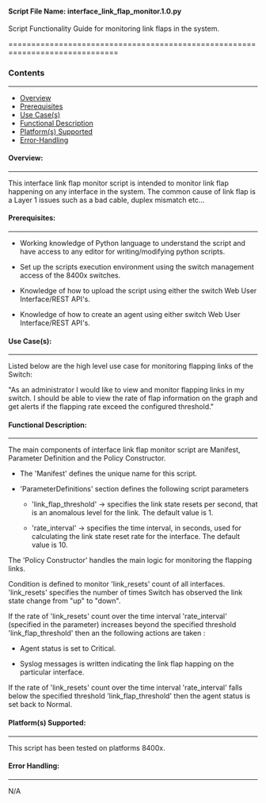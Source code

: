 #### Script File Name: interface\_link\_flap\_monitor.1.0.py

Script Functionality Guide for monitoring link flaps in the system.

==============================================================================

### Contents

------------------------------------------------------------------------------
- [Overview](#Overview)
- [Prerequisites](#Prerequisites)
- [Use Case(s)](#Use_Case)
- [Functional Description](#Functional_Description)
- [Platform(s) Supported](#Platforms_Supported)
- [Error-Handling](#Error-Handling)


<a id='Overview'></a>
#### Overview:

------------------------------------------------------------------------------

This interface link flap monitor script is intended to monitor link flap 
happening on any interface in the system. The common cause of link flap is a 
Layer 1 issues such as a bad cable, duplex mismatch etc...

<a id='Prerequisites'></a>
#### Prerequisites:
------------------------------------------------------------------------------

- Working knowledge of Python language to understand the script and have 
access to any editor for writing/modifying python scripts.

- Set up the scripts execution environment using the switch management access 
of the 8400x switches.

- Knowledge of how to upload the script using either the switch Web User 
Interface/REST API's.

- Knowledge of how to create an agent using either switch Web User 
Interface/REST API's.

<a id='Use_Case'/></a>
#### Use Case(s):

------------------------------------------------------------------------------

Listed below are the high level use case for monitoring flapping links of the 
Switch:

"As an administrator I would like to view and monitor flapping links in my 
switch. I should be able to view the rate of flap information on the graph and
get alerts if the flapping rate exceed the configured threshold."

<a id='Functional_Description'/></a>
#### Functional Description:

------------------------------------------------------------------------------

The main components of interface link flap monitor script are Manifest, 
Parameter Definition and the Policy Constructor.

- The 'Manifest' defines the unique name for this script. 

- 'ParameterDefinitions' section defines the following script parameters

	- 'link\_flap\_threshold' -&gt; specifies the link state resets per 
	second, that is an anomalous level for the link. The default value 
	is 1.

	- 'rate\_interval' -&gt; specifies the time interval, in seconds, used
	for calculating the link state reset rate for the interface. 
	The default value is 10.

The 'Policy Constructor' handles the main logic for monitoring the flapping 
links.

Condition is defined to monitor 'link\_resets' count of all interfaces. 
'link\_resets' specifies the number of times Switch has observed the link 
state change from "up" to "down".

If the rate of 'link\_resets' count over the time interval 'rate\_interval' 
(specified in the parameter) increases beyond the specified threshold 
'link\_flap\_threshold' then an the following actions are taken :

- Agent status is set to Critical.

- Syslog messages is written indicating the link flap happing on the
particular interface.

If the rate of 'link\_resets' count over the time interval 'rate\_interval' 
falls below the specified threshold 'link\_flap\_threshold' then the agent 
status is set back to Normal.


<a id='Platforms_Supported'/></a>
#### Platform(s) Supported:

------------------------------------------------------------------------------
This script has been tested on platforms 8400x.

<a id='Error-Handling'/></a>
#### Error Handling:

------------------------------------------------------------------------------

N/A

